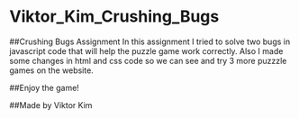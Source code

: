 # Viktor_Kim_Crushing_Bugs
 
##Crushing Bugs Assignment
In this assignment I tried to solve two bugs in javascript code that will help the puzzle game work correctly. Also I made some changes in html and css code so we can see and try 3 more puzzzle games on the website.

##Enjoy the game!

##Made by
Viktor Kim
